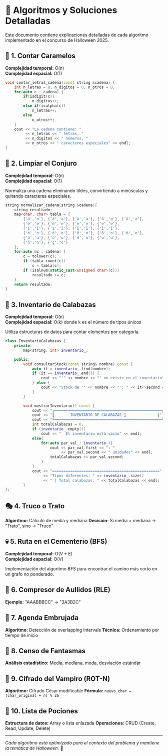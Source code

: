 # 🎯 Algoritmos y Soluciones Detalladas

Este documento contiene explicaciones detalladas de cada algoritmo implementado en el concurso de Halloween 2025.

## 🍬 1. Contar Caramelos
**Complejidad temporal:** O(n)  
**Complejidad espacial:** O(1)

```cpp
void contar_letras_cadena(const string &cadena) {
    int n_letras = 0, n_digitos = 0, n_otros = 0;
    for(auto c : cadena) {
        if(isdigit(c))
            n_digitos++;
        else if(isalpha(c))
            n_letras++;
        else
            n_otros++;
    }
    cout << "La cadena contiene: " 
         << n_letras << " letras, " 
         << n_digitos << " números, " 
         << n_otros << " caracteres especiales" << endl;
}
```

## 🧙 2. Limpiar el Conjuro
**Complejidad temporal:** O(n)  
**Complejidad espacial:** O(1)

Normaliza una cadena eliminando tildes, convirtiendo a minúsculas y quitando caracteres especiales.

```cpp
string normalizar_cadena(string &cadena){
    string resultado;
    map<char, char> tabla = {
        {'á','a'}, {'à','a'}, {'â','a'}, {'ã','a'}, {'ä','a'},
        {'é','e'}, {'è','e'}, {'ê','e'}, {'ë','e'},
        {'í','i'}, {'ì','i'}, {'î','i'}, {'ï','i'},
        {'ó','o'}, {'ò','o'}, {'ô','o'}, {'õ','o'}, {'ö','o'},
        {'ú','u'}, {'ù','u'}, {'û','u'}, {'ü','u'},
        {'ñ','n'}, {'ç','c'}
    };
    for(auto &c : cadena) {
        c = tolower(c);
        if (tabla.count(c)) 
            c = tabla[c];
        if (isalnum(static_cast<unsigned char>(c)))
            resultado += c;
    }
    return resultado;
}
```

## 🎃 3. Inventario de Calabazas
**Complejidad temporal:** O(n)  
**Complejidad espacial:** O(k) donde k es el número de tipos únicos

Utiliza estructuras de datos para contar elementos por categoría.

```cpp
class InventarioCalabazas {
    private:
        map<string, int> inventario_;

    public:
        void consultarStock(const string& nombre) const {
            auto it = inventario_.find(nombre);
            if (it == inventario_.end()) {
                cout << "'" << nombre << "' no existe en el inventario" << endl;
            } else {
                cout << "Stock de '" << nombre << "': " << it->second << " unidades" << endl;
            }
        }

        void mostrarInventario() const {
            cout << "╔════════════════════════════════════════════════╗" << endl;
            cout << "║       INVENTARIO DE CALABAZAS 🎃              ║" << endl;
            cout << "╚════════════════════════════════════════════════╝" << endl;
            int totalCalabazas = 0;
            if (inventario_.empty())
                cout << "  El inventario está vacío" << endl;
            else{
                for(auto par_val : inventario_){
                    cout << par_val.first << ": "
                         << par_val.second << " unidades" << endl;
                    totalCalabazas += par_val.second;
                }
            }
            cout << "================================================" << endl
                 << "Tipos diferentes: " << inventario_.size()
                 << " | Total calabazas: " << totalCalabazas << endl;
        }
};
```

## 🎭 4. Truco o Trato
**Algoritmo:** Cálculo de media y mediana
**Decisión:** Si media > mediana → "Trato", sino → "Truco"

## 💀 5. Ruta en el Cementerio (BFS)
**Complejidad temporal:** O(V + E)  
**Complejidad espacial:** O(V)

Implementación del algoritmo BFS para encontrar el camino más corto en un grafo no ponderado.

## 🐺 6. Compresor de Aullidos (RLE)
**Ejemplo:** "AAABBBCC" → "3A3B2C"

## 📅 7. Agenda Embrujada
**Algoritmo:** Detección de overlapping intervals
**Técnica:** Ordenamiento por tiempo de inicio

## 👻 8. Censo de Fantasmas
**Análisis estadístico:** Media, mediana, moda, desviación estándar

## 🧛 9. Cifrado del Vampiro (ROT-N)
**Algoritmo:** Cifrado César modificable
**Fórmula:** `nuevo_char = (char_original + n) % 26`

## 🧪 10. Lista de Pociones
**Estructura de datos:** Array o lista enlazada
**Operaciones:** CRUD (Create, Read, Update, Delete)

---

*Cada algoritmo está optimizado para el contexto del problema y mantiene la temática de Halloween.* 🎃